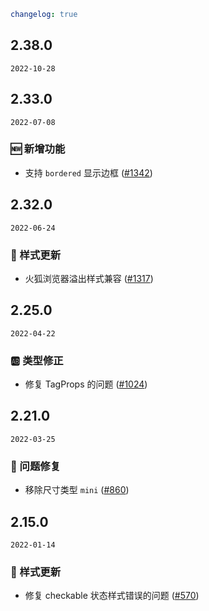 ```yaml
changelog: true
```

## 2.38.0

`2022-10-28`


## 2.33.0

`2022-07-08`

### 🆕 新增功能

- 支持 `bordered` 显示边框 ([#1342](https://github.com/arco-design/arco-design-vue/pull/1342))


## 2.32.0

`2022-06-24`

### 💅 样式更新

- 火狐浏览器溢出样式兼容 ([#1317](https://github.com/arco-design/arco-design-vue/pull/1317))


## 2.25.0

`2022-04-22`

### 🆎 类型修正

- 修复 TagProps 的问题 ([#1024](https://github.com/arco-design/arco-design-vue/pull/1024))


## 2.21.0

`2022-03-25`

### 🐛 问题修复

- 移除尺寸类型 `mini` ([#860](https://github.com/arco-design/arco-design-vue/pull/860))


## 2.15.0

`2022-01-14`

### 💅 样式更新

- 修复 checkable 状态样式错误的问题 ([#570](https://github.com/arco-design/arco-design-vue/pull/570))


